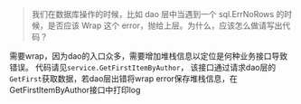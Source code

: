 >我们在数据库操作的时候，比如 dao 层中当遇到一个 sql.ErrNoRows 的时候，是否应该 Wrap 这个 error，抛给上层。为什么，应该怎么做请写出代码？

需要wrap，因为dao的入口众多，需要增加堆栈信息以定位是何种业务接口导致错误。
代码请见`service.GetFirstItemByAuthor`， 该接口通过请求dao层的`GetFirst`获取数据，若dao层出错将wrap error保存堆栈信息，在GetFirstItemByAuthor接口中打印log